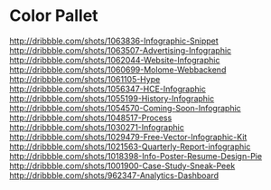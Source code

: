 Color Pallet
============

http://dribbble.com/shots/1063836-Infographic-Snippet  
http://dribbble.com/shots/1063507-Advertising-Infographic  
http://dribbble.com/shots/1062044-Website-Infographic  
http://dribbble.com/shots/1060699-Molome-Webbackend  
http://dribbble.com/shots/1061105-Hype  
http://dribbble.com/shots/1056347-HCE-Infographic  
http://dribbble.com/shots/1055199-History-Infographic  
http://dribbble.com/shots/1054570-Coming-Soon-Infographic  
http://dribbble.com/shots/1048517-Process  
http://dribbble.com/shots/1030271-Infographic  
http://dribbble.com/shots/1029479-Free-Vector-Infographic-Kit  
http://dribbble.com/shots/1021563-Quarterly-Report-infographic  
http://dribbble.com/shots/1018398-Info-Poster-Resume-Design-Pie  
http://dribbble.com/shots/1001900-Case-Study-Sneak-Peek  
http://dribbble.com/shots/962347-Analytics-Dashboard  

